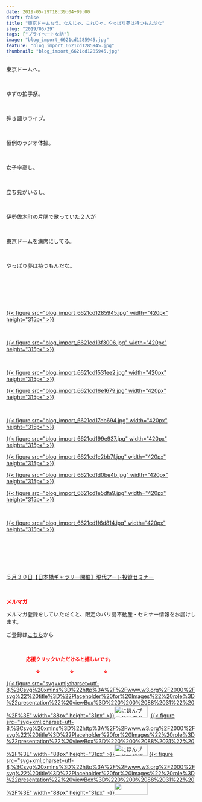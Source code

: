 ```yaml
---
date: 2019-05-29T18:39:04+09:00
draft: false
title: "東京ドームなう。なんじゃ、これりゃ。やっぱり夢は持つもんだな"
slug: "2019/05/29"
tags: ["プライベートな話"]
image: "blog_import_6621cd1285945.jpg"
feature: "blog_import_6621cd1285945.jpg"
thumbnail: "blog_import_6621cd1285945.jpg"
---
```

<p>東京ドームへ。</p><p> </p><p>ゆずの拍手祭。</p><p> </p><p>弾き語りライブ。</p><p> </p><p>恒例のラジオ体操。</p><p> </p><p>女子率高し。</p><p> </p><p>立ち見がいるし。</p><p> </p><p>伊勢佐木町の片隅で歌っていた２人が</p><p> </p><p>東京ドームを満席にしてる。</p><p> </p><p>やっぱり夢は持つもんだな。</p><p> </p><p> </p><p> </p><p><a href="blog_import_6621cd1285945.jpg">{{< figure src="blog_import_6621cd1285945.jpg" width="420px" height="315px" >}}</a></p><p> </p><p><a href="blog_import_6621cd13f3006.jpg">{{< figure src="blog_import_6621cd13f3006.jpg" width="420px" height="315px" >}}</a></p><p> </p><p><a href="blog_import_6621cd1531ee2.jpg">{{< figure src="blog_import_6621cd1531ee2.jpg" width="420px" height="315px" >}}</a></p><p><a href="blog_import_6621cd16e1679.jpg">{{< figure src="blog_import_6621cd16e1679.jpg" width="420px" height="315px" >}}</a></p><p> </p><p><a href="blog_import_6621cd17eb694.jpg">{{< figure src="blog_import_6621cd17eb694.jpg" width="420px" height="315px" >}}</a></p><p><a href="blog_import_6621cd199e937.jpg">{{< figure src="blog_import_6621cd199e937.jpg" width="420px" height="315px" >}}</a></p><p><a href="blog_import_6621cd1c2bb7f.jpg">{{< figure src="blog_import_6621cd1c2bb7f.jpg" width="420px" height="315px" >}}</a></p><p><a href="blog_import_6621cd1d0be4b.jpg">{{< figure src="blog_import_6621cd1d0be4b.jpg" width="420px" height="315px" >}}</a></p><p><a href="blog_import_6621cd1e5dfa9.jpg">{{< figure src="blog_import_6621cd1e5dfa9.jpg" width="420px" height="315px" >}}</a></p><p> </p><p><a href="blog_import_6621cd1f6d814.jpg">{{< figure src="blog_import_6621cd1f6d814.jpg" width="420px" height="315px" >}}</a></p><p> </p><p> </p><p> </p><p><a href="https://ameblo.jp/baliclub/entry-12460608263.html" target="_blank">５月３０日【日本橋ギャラリー開催】現代アート投資セミナー</a></p><p> </p><p><span style="font-weight: bold;"><span style="color: rgb(255, 0, 0);">メルマガ</span></span></p><p>メルマガ登録をしていただくと、限定のバリ島不動産・セミナー情報をお届けします。</p><p>ご登録は<a href="f9eeVI" target="_blank">こちら</a>から</p><p style="text-align: center;"> </p><p><font color="#ff0000" size="2"><strong>　　　　応援クリックいただけると嬉しいです。</strong></font></p><p><font color="#ff0000" size="2"><strong>　　　　　　↓　　　　　　↓　　　　　　↓</strong></font></p><p><a href="ranking.html?p_cid=01260127" id="&amp;blogmura_banner">{{< figure src="svg+xml;charset=utf-8,%3Csvg%20xmlns%3D%22http%3A%2F%2Fwww.w3.org%2F2000%2Fsvg%22%20title%3D%22Placeholder%20for%20Images%22%20role%3D%22presentation%22%20viewBox%3D%220%200%2088%2031%22%20%2F%3E" width="88px" height="31px" >}}<noscript><img alt="にほんブログ村 海外生活ブログ バリ島情報へ" border="0" height="31" src="//overseas.blogmura.com/bali/img/bali88_31.gif" width="88"></noscript></a>  <a href="ranking.html?p_cid=01260127" id="&amp;blogmura_banner">{{< figure src="svg+xml;charset=utf-8,%3Csvg%20xmlns%3D%22http%3A%2F%2Fwww.w3.org%2F2000%2Fsvg%22%20title%3D%22Placeholder%20for%20Images%22%20role%3D%22presentation%22%20viewBox%3D%220%200%2088%2031%22%20%2F%3E" width="88px" height="31px" >}}<noscript><img alt="にほんブログ村 投資ブログ 不動産投資へ" border="0" height="31" src="//investment.blogmura.com/hudousantoushi/img/hudousantoushi88_31.gif" width="88"></noscript></a> <a href="link.php?1804582" title="人気ブログランキングへ">{{< figure src="svg+xml;charset=utf-8,%3Csvg%20xmlns%3D%22http%3A%2F%2Fwww.w3.org%2F2000%2Fsvg%22%20title%3D%22Placeholder%20for%20Images%22%20role%3D%22presentation%22%20viewBox%3D%220%200%2088%2031%22%20%2F%3E" width="88px" height="31px" >}}<noscript><img border="0" height="31" src="https://blog.with2.net/img/banner/banner_22.gif" width="88"></noscript></a></p>

